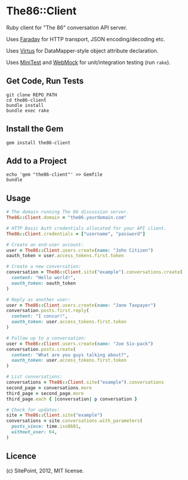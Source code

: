 The86::Client
=============

Ruby client for "The 86" conversation API server.

Uses [Faraday][1] for HTTP transport, JSON encoding/decoding etc.

Uses [Virtus][2] for DataMapper-style object attribute declaration.

Uses [MiniTest][3] and [WebMock][4] for unit/integration testing (run `rake`).


[1]: https://github.com/technoweenie/faraday
[2]: https://github.com/solnic/virtus
[3]: https://github.com/seattlerb/minitest
[4]: https://github.com/bblimke/webmock


Get Code, Run Tests
-------------------

    git clone REPO_PATH
    cd the86-client
    bundle install
    bundle exec rake


Install the Gem
---------------

    gem install the86-client


Add to a Project
----------------

    echo 'gem "the86-client"' >> Gemfile
    bundle


Usage
-----

```ruby
# The domain running The 86 discussion server.
The86::Client.domain = "the86.yourdomain.com"

# HTTP Basic Auth credentials allocated for your API client.
The86::Client.credentials = ["username", "password"]

# Create an end-user account:
user = The86::Client.users.create(name: "John Citizen")
oauth_token = user.access_tokens.first.token

# Create a new conversation:
conversation = The86::Client.site("example").conversations.create(
  content: "Hello world!",
  oauth_token: oauth_token
)

# Reply as another user:
user = The86::Client.users.create(name: "Jane Taxpayer")
conversation.posts.first.reply(
  content: "I concur!",
  oauth_token: user.access_tokens.first.token
)

# Follow up to a conversation:
user = The86::Client.users.create(name: "Joe Six-pack")
conversation.posts.create(
  content: "What are you guys talking about?",
  oauth_token: user.access_tokens.first.token
)

# List conversations:
conversations = The86::Client.site("example").conversations
second_page = conversations.more
third_page = second_page.more
third_page.each { |conversation| p conversation }

# Check for updates:
site = The86::Client.site("example")
conversations = site.conversations.with_parameters(
  posts_since: time.iso8601,
  without_user: 64,
)
```


Licence
-------

(c) SitePoint, 2012, MIT license.
